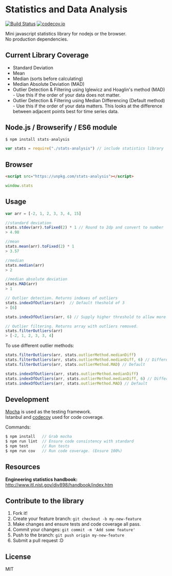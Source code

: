 # Statistics and Data Analysis

[![Build Status](https://travis-ci.org/alyssaq/stats-analysis.png?branch=master)](https://travis-ci.org/alyssaq/stats-analysis)
[![codecov.io](https://codecov.io/github/alyssaq/stats-analysis/coverage.svg?branch=master)](https://codecov.io/github/alyssaq/stats-analysis?branch=master)

Mini javascript statistics library for nodejs or the browser.   
No production dependencies.   

## Current Library Coverage

 - Standard Deviation
 - Mean
 - Median (sorts before calculating)
 - Median Absolute Deviation (MAD)
 - Outlier Detection & Filtering using Iglewicz and Hoaglin's method (MAD) - Use this if the order of your data does not matter.
 - Outlier Detection & Filtering using Median Differencing (Default method) - Use this if the order of your data matters. This looks at the difference between adjacent points best for time series data.

## Node.js / Browserify / ES6 module

```js
$ npm install stats-analysis

var stats = require("./stats-analysis") // include statistics library
```

## Browser
```html
<script src="https://unpkg.com/stats-analysis"></script>
```
```js
window.stats
```

## Usage
```js
var arr = [-2, 1, 2, 3, 3, 4, 15]

//standard deviation
stats.stdev(arr).toFixed(2) * 1 // Round to 2dp and convert to number
> 4.98

//mean
stats.mean(arr).toFixed(2) * 1
> 3.57

//median
stats.median(arr)
> 2

//median absolute deviation
stats.MAD(arr)
> 1

// Outlier detection. Returns indexes of outliers
stats.indexOfOutliers(arr)  // Default theshold of 3
> [6]

stats.indexOfOutliers(arr, 6) // Supply higher threshold to allow more outliers.

// Outlier filtering. Returns array with outliers removed.
stats.filterOutliers(arr)
> [-2, 1, 2, 3, 3, 4]
```

To use different outlier methods:
```js
stats.filterOutliers(arr, stats.outlierMethod.medianDiff)
stats.filterOutliers(arr, stats.outlierMethod.medianDiff, 6) // Different threshold
stats.filterOutliers(arr, stats.outlierMethod.MAD) // Default

stats.indexOfOutliers(arr, stats.outlierMethod.medianDiff)
stats.indexOfOutliers(arr, stats.outlierMethod.medianDiff, 6) // Different threshold
stats.indexOfOutliers(arr, stats.outlierMethod.MAD) // Default
```

## Development

[Mocha](http://mochajs.org/) is used as the testing framework.  
Istanbul and [codecov](https://github.com/cainus/codecov.io) used for code coverage.

Commands:

```js
$ npm install   // Grab mocha
$ npm run lint  // Ensure code consistency with standard
$ npm test      // Run tests
$ npm run cov   // Run code coverage. (Ensure 100%)
```

## Resources

**Engineering statistics handbook:**   
http://www.itl.nist.gov/div898/handbook/index.htm

## Contribute to the library
1. Fork it!
2. Create your feature branch: `git checkout -b my-new-feature`
3. Make changes and ensure tests and code coverage all pass.
4. Commit your changes: `git commit -m 'Add some feature'`
5. Push to the branch: `git push origin my-new-feature`
6. Submit a pull request :D

## License
MIT
